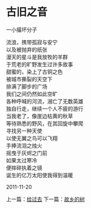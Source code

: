 # 古旧之音
一小撮坏分子

流浪，携带孤寂与安宁\
以及被抛弃的纸张\
漫天的星斗是我放牧的羊群\
于荒老的旷野发生过许多故事\
甜蜜的，染上了古铜之色\
被城市撕裂的天空下\
排满了脚步的广场\
我们之间仍然如此空旷\
各种呼喊的河流，溺亡了无数英雄\
独自行走，继续一个人不疲的游行\
当我老了，像崖边枯黄的秋草\
等待熟悉的野风，在其回旋中攀爬\
寻找另一种天使\
以使无翼之鸟可以飞翔\
手捧流泪之烛火\
摇曳于灰烬之门前\
如果太过寒冷\
便摔碎执着之镜\
诞生的亿万太阳使我得到温暖

2011-11-20

上一篇：[给过去](a64487adeca0498a9359d1b8624e70bc.md)  下一篇：[故乡的树](080e871c65174106a7f80f930497227e.md)
